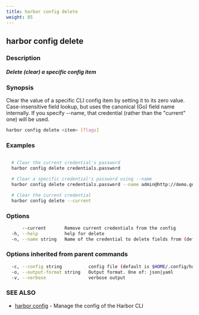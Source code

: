 ```yaml
---
title: harbor config delete
weight: 85
---
```

## harbor config delete

### Description

##### Delete (clear) a specific config item

### Synopsis

Clear the value of a specific CLI config item by setting it to its zero value.
Case-insensitive field lookup, but uses the canonical (Go) field name internally.
If you specify --name, that credential (rather than the "current" one) will be used.

```sh
harbor config delete <item> [flags]
```

### Examples

```sh

  # Clear the current credential's password
  harbor config delete credentials.password

  # Clear a specific credential's password using --name
  harbor config delete credentials.password --name admin@http://demo.goharbor.io

  # Clear the current credential
  harbor config delete --current

```

### Options

```sh
      --current       Remove current credentials from the config
  -h, --help          help for delete
  -n, --name string   Name of the credential to delete fields from (default: the current credential)
```

### Options inherited from parent commands

```sh
  -c, --config string          config file (default is $HOME/.config/harbor-cli/config.yaml)
  -o, --output-format string   Output format. One of: json|yaml
  -v, --verbose                verbose output
```

### SEE ALSO

* [harbor config](harbor-config.md)	 - Manage the config of the Harbor CLI

